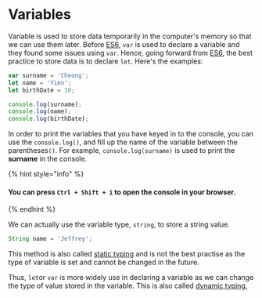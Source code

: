 # Variables

Variable is used to store data temporarily in the computer's memory so that we can use them later. Before [ES6](https://www.w3schools.com/js/js_es6.asp), `var` is used to declare a variable and they found some issues using `var`. Hence, going forward from [ES6](https://www.w3schools.com/js/js_es6.asp), the best practice to store data is to declare `let`. Here's the examples:

```javascript
var surname = 'Cheong';
let name = 'Yien';
let birthDate = 10;

console.log(surname);
console.log(name);
console.log(birthDate);
```

In order to print the variables that you have keyed in to the console, you can use the `console.log()`, and fill up the name of the variable between the parentheses`()`. For example, `console.log(surname)` is used to print the **surname** in the console. 

{% hint style="info" %}
#### You can press `Ctrl + Shift + i` to open the console in your browser.
{% endhint %}

We can actually use the variable type, `string`, to store a string value.

```javascript
String name = 'Jeffrey';
```

This method is also called [static typing](../) and is not the best practise as the type of variable is set and cannot be changed in the future.

Thus, `let`or `var` is more widely use in declaring a variable as we can change the type of value stored in the variable. This is also called [dynamic typing.](../)

